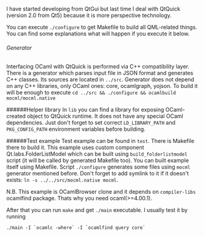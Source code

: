 I have started developing from QtGui but last time I deal with QtQuick 
(version 2.0 from Qt5) because it is more perspective technology.

You can execute `./configure` to get Makefile to build all QML-related things.
You can find some explanations what will happen if you execute it below.

###### Generator
Interfacing OCaml with QtQuick is performed via C++ compatibility layer. There
is a generator which parses input file in JSON format and generates C++ 
classes. Its sources are located in `../src`. Generator does not depend on any 
C++ libraries, only OCaml ones: core, ocamlgraph, yojson. To build it will be 
enough to execute 
`cd ../src && ./configure && ocamlbuild mocml/mocml.native`

######Helper library
In `lib` you can find a library for exposing OCaml-created object to QtQuick 
runtime. It does not have any special OCaml dependencies. Just don't forget to 
set correct `LD_LIBRARY_PATH` and `PKG_CONFIG_PATH` environment variables
before building.

######Test example
Test example can be found in `test`. There is Makefile there to build it. 
This example uses custom component Qt.labs.FolderListModel which can be built 
using `build_folderlistmodel` script (it will be called by generated Makefile 
too). You can built example itself using 
Makefile. Script `./configure` generates some files using `mocml` generator 
mentioned before. Don't forget to add symlink to it if it doesn't exists: 
  `ln -s ../../src/mocml.native mocml`.

N.B. This example is OCamlBrowser clone and it depends on `compiler-libs` 
ocamlfind package. Thats why you need ocaml(>=4.00.1).

After that you can run `make` and get `./main` executable. I usually test it by 
running 

    ./main -I `ocamlc -where` -I `ocamlfind query core`


